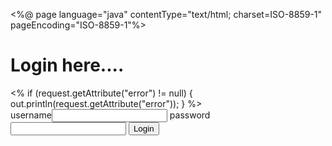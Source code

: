 
<%@ page language="java" contentType="text/html; charset=ISO-8859-1"
	pageEncoding="ISO-8859-1"%>
<!DOCTYPE html>
<html>
<head>
<meta charset="ISO-8859-1">
<title>Login</title>
</head>
<body>
	<h1>Login here....</h1>
	<div>
		<%
		if (request.getAttribute("error") != null) {
			out.println(request.getAttribute("error"));
		}
		%>
	</div>
	<form action="verifyLogin" method="post">
		username<input type="text" name="user"> password<input
			type="password" name="pass"> <input type="submit"
			value="Login">
	</form>
</body>
</html>

